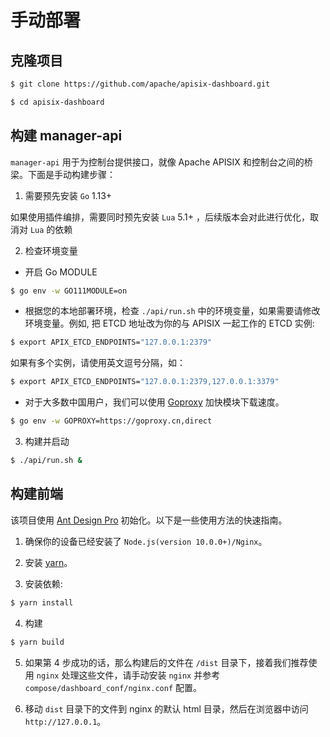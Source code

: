 <!--
#
# Licensed to the Apache Software Foundation (ASF) under one or more
# contributor license agreements.  See the NOTICE file distributed with
# this work for additional information regarding copyright ownership.
# The ASF licenses this file to You under the Apache License, Version 2.0
# (the "License"); you may not use this file except in compliance with
# the License.  You may obtain a copy of the License at
#
#     http://www.apache.org/licenses/LICENSE-2.0
#
# Unless required by applicable law or agreed to in writing, software
# distributed under the License is distributed on an "AS IS" BASIS,
# WITHOUT WARRANTIES OR CONDITIONS OF ANY KIND, either express or implied.
# See the License for the specific language governing permissions and
# limitations under the License.
#
-->

# 手动部署

## 克隆项目

```sh
$ git clone https://github.com/apache/apisix-dashboard.git

$ cd apisix-dashboard
```

## 构建 manager-api

`manager-api` 用于为控制台提供接口，就像 Apache APISIX 和控制台之间的桥梁。下面是手动构建步骤：

1. 需要预先安装 `Go` 1.13+

如果使用插件编排，需要同时预先安装 `Lua` 5.1+ ，后续版本会对此进行优化，取消对 `Lua` 的依赖

2. 检查环境变量

- 开启 Go MODULE

```sh
$ go env -w GO111MODULE=on
```

- 根据您的本地部署环境，检查 `./api/run.sh` 中的环境变量，如果需要请修改环境变量。例如, 把 ETCD 地址改为你的与 APISIX 一起工作的 ETCD 实例:

```sh
$ export APIX_ETCD_ENDPOINTS="127.0.0.1:2379"
```

如果有多个实例，请使用英文逗号分隔，如：

```sh
$ export APIX_ETCD_ENDPOINTS="127.0.0.1:2379,127.0.0.1:3379"
```

- 对于大多数中国用户，我们可以使用 [Goproxy](https://goproxy.cn/) 加快模块下载速度。

```sh
$ go env -w GOPROXY=https://goproxy.cn,direct
```

3. 构建并启动

```sh
$ ./api/run.sh &
```

## 构建前端

该项目使用 [Ant Design Pro](https://pro.ant.design) 初始化。以下是一些使用方法的快速指南。

1. 确保你的设备已经安装了 `Node.js(version 10.0.0+)/Nginx`。

2. 安装 [yarn](https://yarnpkg.com/)。

3. 安装依赖:

```sh
$ yarn install
```

4. 构建

```sh
$ yarn build
```

5. 如果第 4 步成功的话，那么构建后的文件在 `/dist` 目录下，接着我们推荐使用 `nginx` 处理这些文件，请手动安装 `nginx` 并参考 `compose/dashboard_conf/nginx.conf` 配置。

6. 移动 `dist` 目录下的文件到 nginx 的默认 html 目录，然后在浏览器中访问 `http://127.0.0.1`。
